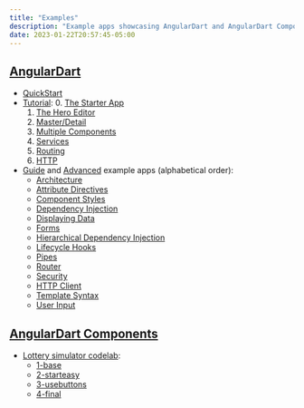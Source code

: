 ```yaml
---
title: "Examples"
description: "Example apps showcasing AngularDart and AngularDart Components."
date: 2023-01-22T20:57:45-05:00
---
```


## [AngularDart](/)

- [QuickStart](/examples/quickstart)
- [Tutorial](/tutorial):
  0. [The Starter App](/examples/toh-0)
  1. [The Hero Editor](/examples/toh-1)
  2. [Master/Detail](/examples/toh-2)
  3. [Multiple Components](/examples/toh-3)
  4. [Services](/examples/toh-4)
  5. [Routing](/examples/toh-5)
  6. [HTTP](/examples/toh-6)
- [Guide](/guide) and [Advanced][] example apps (alphabetical order):
  - [Architecture](/examples/architecture)
  - [Attribute Directives](/examples/attribute-directives)
  - [Component Styles](/examples/component-styles)
  - [Dependency Injection](/examples/dependency-injection)
  - [Displaying Data](/examples/displaying-data)
  - [Forms](/examples/forms)
  - [Hierarchical Dependency Injection](/examples/hierarchical-dependency-injection)
  - [Lifecycle Hooks](/examples/lifecycle-hooks)
  - [Pipes](/examples/pipes)
  - [Router](/examples/router)
  - [Security](/examples/security)
  - [HTTP Client](/examples/server-communication)
  - [Template Syntax](/examples/template-syntax)
  - [User Input](/examples/user-input)

## [AngularDart Components](/components)

- [Lottery simulator codelab](/codelabs/angular_components):
  - [1-base](/examples/lottery/1-base)
  - [2-starteasy](/examples/lottery/2-starteasy)
  - [3-usebuttons](/examples/lottery/3-usebuttons)
  - [4-final](/examples/lottery/4-final)

[Advanced]: /guide/attribute-directives
